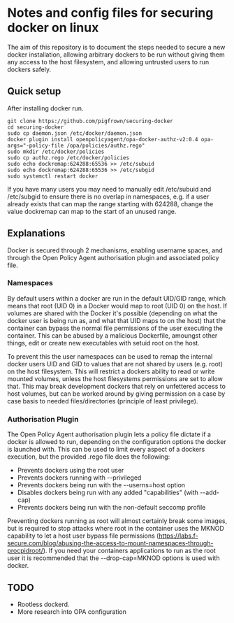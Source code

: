 # Notes and config files for securing docker on linux

The aim of this repository is to document the steps needed to secure a new docker installation, allowing arbitrary dockers to be run without giving them any access to the host filesystem, and allowing untrusted users to run dockers safely.


## Quick setup

After installing docker run. 

```
git clone https://github.com/pigfrown/securing-docker
cd securing-docker
sudo cp daemon.json /etc/docker/daemon.json
docker plugin install openpolicyagent/opa-docker-authz-v2:0.4 opa-args="-policy-file /opa/policies/authz.rego"
sudo mkdir /etc/docker/policies
sudo cp authz.rego /etc/docker/policies
sudo echo dockremap:624288:65536 >> /etc/subuid
sudo echo dockremap:624288:65536 >> /etc/subgid
sudo systemctl restart docker
```
If you have many users you may need to manually edit /etc/subuid and /etc/subgid to ensure there is no overlap in namespaces, e.g. if a user already exists that can map the range starting with 624288, change the value dockremap can map to the start of an unused range.


## Explanations

Docker is secured through 2 mechanisms, enabling username spaces, and through the Open Policy Agent authorisation plugin and associated policy file.

### Namespaces

By default users within a docker are run in the default UID/GID range, which means that root (UID 0) in a Docker would map to root (UID 0) on the host. If volumes are shared with the Docker it's possible (depending on what the docker user is being run as, and what that UID maps to on the host) that the container can bypass the normal file permissions of the user executing the container. This can be abused by a malicious Dockerfile, amoungst other things, edit or create new executables with setuid root on the host.

To prevent this the user namespaces can be used to remap the internal docker users UID and GID to values that are not shared by users (e.g. root) on the host filesystem. This will restrict a dockers ability to  read or write mounted volumes, unless the host filesystems permissions are set to allow that. This may break development dockers that rely on unfettered access to host volumes, but can be worked around by giving permission on a case by case basis to needed files/directories (principle of least privilege).

### Authorisation Plugin

The Open Policy Agent authorisation plugin lets a policy file dictate if a docker is allowed to run, depending on the configuration options the docker is launched with. This can be used to limit every aspect of a dockers execution, but the provided .rego file does the following:

* Prevents dockers using the root user
* Prevents dockers running with --privileged 
* Prevents dockers being run with the --userns=host option
* Disables dockers being run with any added "capabilities" (with --add-cap)
* Prevents dockers being run with the non-default seccomp profile


Preventing dockers running as root will almost certainly break some images, but is required to stop attacks where root in the container uses the MKNOD capability to let a host user bypass file permissions (https://labs.f-secure.com/blog/abusing-the-access-to-mount-namespaces-through-procpidroot/). If you need your containers applications to run as the root user it is recommended that the --drop-cap=MKNOD options is used with docker.





## TODO

* Rootless dockerd.
* More research into OPA configuration
